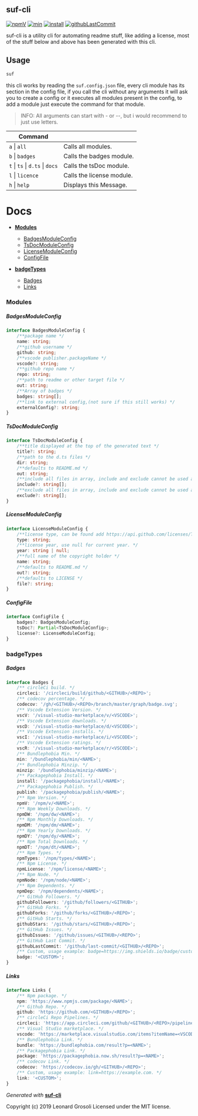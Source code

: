 ## suf-cli

<span id="BADGE_GENERATION_MARKER_0"></span>
[![npmV](https://img.shields.io/npm/v/suf-cli)](https://www.npmjs.com/package/suf-cli) [![min](https://img.shields.io/bundlephobia/min/suf-cli)](https://bundlephobia.com/result?p=suf-cli) [![install](https://badgen.net/packagephobia/install/suf-cli)](https://packagephobia.now.sh/result?p=suf-cli) [![githubLastCommit](https://img.shields.io/github/last-commit/TheRealSyler/suf-cli)](https://github.com/TheRealSyler/suf-cli)
<span id="BADGE_GENERATION_MARKER_1"></span>

suf-cli is a utility cli for automating readme stuff, like adding a license, most of the stuff below and above has been generated with this cli.

## Usage

```bash
suf
```

this cli works by reading the `suf.config.json` file, every cli module has its section in the config file, if you call the cli without any arguments it will ask you to create a config or it executes all modules present in the config, to add a module just execute the command for that module.

> INFO: All arguments can start with - or --, but i would recommend to just use letters.

| Command                         |                           |
| ------------------------------- | ------------------------- |
| `a` \| `all`                    | Calls all modules.        |
| `b` \| `badges`                 | Calls the badges module.  |
| `t` \| `ts` \| `d.ts` \| `docs` | Calls the tsDoc module.   |
| `l` \| `licence`                | Calls the license module. |
| `h` \| `help`                   | Displays this Message.    |

<span id="DOC_GENERATION_MARKER_0"></span>

# Docs

- **[Modules](#modules)**

  - [BadgesModuleConfig](#badgesmoduleconfig)
  - [TsDocModuleConfig](#tsdocmoduleconfig)
  - [LicenseModuleConfig](#licensemoduleconfig)
  - [ConfigFile](#configfile)

- **[badgeTypes](#badgetypes)**

  - [Badges](#badges)
  - [Links](#links)

### Modules

##### BadgesModuleConfig

```ts
interface BadgesModuleConfig {
    /**package name */
    name: string;
    /**github username */
    github: string;
    /**vscode publisher.packageName */
    vscode?: string;
    /**github repo name */
    repo: string;
    /**path to readme or other target file */
    out: string;
    /**Array of badges */
    badges: string[];
    /**link to external config,(not sure if this still works) */
    externalConfig?: string;
}
```

##### TsDocModuleConfig

```ts
interface TsDocModuleConfig {
    /**title displayed at the top of the generated text */
    title?: string;
    /**path to the d.ts files */
    dir: string;
    /**defaults to README.md */
    out: string;
    /**include all files in array, include and exclude cannot be used at the same time */
    include?: string[];
    /**exclude all files in array, include and exclude cannot be used at the same time */
    exclude?: string[];
}
```

##### LicenseModuleConfig

```ts
interface LicenseModuleConfig {
    /**license type, can be found add https://api.github.com/licenses/TYPE */
    type: string;
    /**license year, use null for current year. */
    year: string | null;
    /**full name of the copyright holder */
    name: string;
    /**defaults to README.md */
    out?: string;
    /**defaults to LICENSE */
    file?: string;
}
```

##### ConfigFile

```ts
interface ConfigFile {
    badges?: BadgesModuleConfig;
    tsDoc?: Partial<TsDocModuleConfig>;
    license?: LicenseModuleConfig;
}
```

### badgeTypes

##### Badges

```ts
interface Badges {
    /** circleCi build. */
    circleci: '/circleci/build/github/<GITHUB>/<REPO>';
    /** codecov percentage. */
    codecov: '/gh/<GITHUB>/<REPO>/branch/master/graph/badge.svg';
    /** Vscode Extension Version. */
    vscV: '/visual-studio-marketplace/v/<VSCODE>';
    /** Vscode Extension downloads. */
    vscD: '/visual-studio-marketplace/d/<VSCODE>';
    /** Vscode Extension installs. */
    vscI: '/visual-studio-marketplace/i/<VSCODE>';
    /** Vscode Extension ratings. */
    vscR: '/visual-studio-marketplace/r/<VSCODE>';
    /** Bundlephobia Min. */
    min: '/bundlephobia/min/<NAME>';
    /** Bundlephobia Minzip. */
    minzip: '/bundlephobia/minzip/<NAME>';
    /** Packagephobia Install. */
    install: '/packagephobia/install/<NAME>';
    /** Packagephobia Publish. */
    publish: '/packagephobia/publish/<NAME>';
    /** Npm Version. */
    npmV: '/npm/v/<NAME>';
    /** Npm Weekly Downloads. */
    npmDW: '/npm/dw/<NAME>';
    /** Npm Monthly Downloads. */
    npmDM: '/npm/dm/<NAME>';
    /** Npm Yearly Downloads. */
    npmDY: '/npm/dy/<NAME>';
    /** Npm Total Downloads. */
    npmDT: '/npm/dt/<NAME>';
    /** Npm Types. */
    npmTypes: '/npm/types/<NAME>';
    /** Npm License. */
    npmLicense: '/npm/license/<NAME>';
    /** Npm Node. */
    npmNode: '/npm/node/<NAME>';
    /** Npm Dependents. */
    npmDep: '/npm/dependents/<NAME>';
    /** GitHub Followers. */
    githubFollowers: '/github/followers/<GITHUB>';
    /** GitHub Forks. */
    githubForks: '/github/forks/<GITHUB>/<REPO>';
    /** GitHub Starts. */
    githubStars: '/github/stars/<GITHUB>/<REPO>';
    /** GitHub Issues. */
    githubIssues: '/github/issues/<GITHUB>/<REPO>';
    /** GitHub Last Commit. */
    githubLastCommit: '/github/last-commit/<GITHUB>/<REPO>';
    /** Custom, usage example: badge=https://img.shields.io/badge/custom%2C-Badge-brightgreen. */
    badge: '<CUSTOM>';
}
```

##### Links

```ts
interface Links {
    /** Npm package. */
    npm: 'https://www.npmjs.com/package/<NAME>';
    /** Github Repo. */
    github: 'https://github.com/<GITHUB>/<REPO>';
    /** circleCi Repo Pipelines. */
    circleci: 'https://app.circleci.com/github/<GITHUB>/<REPO>/pipelines';
    /** Visual Studio marketplace. */
    vscode: 'https://marketplace.visualstudio.com/items?itemName=<VSCODE>';
    /** Bundlephobia Link. */
    bundle: 'https://bundlephobia.com/result?p=<NAME>';
    /** Packagephobia Link. */
    package: 'https://packagephobia.now.sh/result?p=<NAME>';
    /** codecov Link. */
    codecov: 'https://codecov.io/gh/<GITHUB>/<REPO>';
    /** Custom, usage example: link=https://example.com. */
    link: '<CUSTOM>';
}
```

_Generated with_ **[suf-cli](https://www.npmjs.com/package/suf-cli)**
<span id="DOC_GENERATION_MARKER_1"></span>

<span id="LICENSE_GENERATION_MARKER_0"></span>
Copyright (c) 2019 Leonard Grosoli Licensed under the MIT license.
<span id="LICENSE_GENERATION_MARKER_1"></span>
